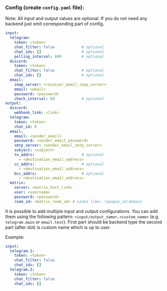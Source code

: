 ### Config (create `config.yaml` file):

Note: All input and output values are optional.
If you do not need any backend just omit corresponding part of config.

```yaml
input:
  telegram:
    token: <token>
    chat_filter: false            # optional
    chat_ids: []                  # optional
    polling_interval: 600         # optional
  discord:
    token: <token>
    chat_filter: false            # optional
    chat_ids: []                  # optional
  email:
    imap_server: <receiver_email_imap_server>
    email: <email>
    password: <password>
    check_interval: 60            # optional
output:
  discord:
    webhook_link: <link>
  telegram:
    token: <token>
    chat_id: 0
  email:
    email: <sender_email>
    password: <sender_email_password>
    smtp_server: <sender_email_smtp_server>
    subject: <subject>
    to_addrs:                     # optional
      - <destination_email_address>
    cc_addrs:                     # optional
      - <destination_email_address>
    bcc_addrs:                    # optional
      - <destination_email_address>
  matrix:
    server: <matrix_host_link>
    user: <username>
    password: <password>
    room_id: <matrix_room_id> # Looks like: !opaque_id:domain
```

It is possible to add multiple input and output configurations.
You can add them using the following pattern: `<input/output_name>.<custom_name>` (e.g. `telegram.main` or `email.test`).
First part should be backend type the second part (after dot) is custom name which is up to user.

Example:

```yaml
input:
  telegram.1:
    token: <token>
    chat_filter: false
    chat_ids: []
  telegram.2:
    token: <token>
    chat_filter: false
    chat_ids: []
```
